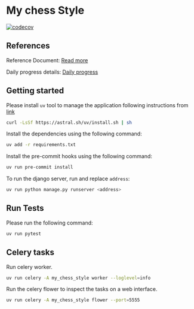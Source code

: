# My chess Style

[![codecov](https://codecov.io/github/calvom/my-chess-style/graph/badge.svg?token=KTFUJR875Z)](https://codecov.io/github/calvom/my-chess-style)

## References

Reference Document: [Read more](https://docs.google.com/document/d/1tZYcn5qNHjpreDugcLztrE3W7mYAtdBTe6WdIZlW5GY/edit?usp=sharing)

Daily progress details: [Daily progress](https://splendid-bean-849.notion.site/My-chess-style-progress-style-1cbc2a6e3b5e804dbcf8f4ea76cbb865)

## Getting started

Please install `uv` tool to manage the application following instructions from [link](https://docs.astral.sh/uv/getting-started/installation/)

```sh
curl -LsSf https://astral.sh/uv/install.sh | sh
```

Install the dependencies using the following command:

```sh
uv add -r requirements.txt
```

Install the pre-commit hooks using the following command:

```sh
uv run pre-commit install
```

To run the django server, run and replace `address`:

```sh
uv run python manage.py runserver <address>
```

## Run Tests

Please run the following command:

```sh
uv run pytest

```

## Celery tasks

Run celery worker.
```sh
uv run celery -A my_chess_style worker --loglevel=info
```

Run the celery flower to inspect the tasks on a web interface.

```sh
uv run celery -A my_chess_style flower --port=5555
```
